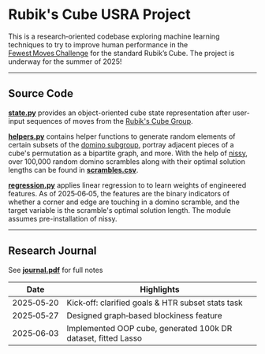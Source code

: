 # Rubik's Cube USRA Project

This is a research‑oriented codebase exploring machine learning techniques to try to improve human performance in the [Fewest Moves Challenge](https://www.speedsolving.com/wiki/index.php?title=Fewest_Moves_Challenge) for the standard Rubik’s Cube. The project is underway for the summer of 2025!

---
## Source Code

**[state.py](https://github.com/cosmic-bkyle/usra-project/blob/main/state.py)** provides an object-oriented cube state representation after user-input sequences of moves from the [Rubik's Cube Group](https://en.wikipedia.org/wiki/Rubik%27s_Cube_group). 

**[helpers.py](https://github.com/cosmic-bkyle/usra-project/blob/main/helpers.py)** contains helper functions to generate random elements of certain subsets of the [domino subgroup](https://www.speedsolving.com/wiki/index.php/Domino_Reduction), portray adjacent pieces of a cube's permutation as a bipartite graph, and more. With the help of [nissy](https://nissy.tronto.net/), over 100,000 random domino scrambles along with their optimal solution lengths can be found in **[scrambles.csv](https://github.com/cosmic-bkyle/usra-project/blob/main/scrambles.csv)**.

**[regression.py](https://github.com/cosmic-bkyle/usra-project/blob/main/regression.py)** applies linear regression to to learn weights of engineered features. As of 2025‑06‑05, the features are the binary indicators of whether a corner and edge are touching in a domino scramble, and the target variable is the scramble's optimal solution length. The module assumes pre-installation of nissy.

---
## Research Journal
See **[journal.pdf](./journal.pdf)** for full notes

| Date           | Highlights                                                                     |
| -------------- | -------------------------------------------------------------------------------|
| 2025‑05‑20 | Kick‑off: clarified goals & HTR subset stats task                                  |
| 2025‑05‑27 | Designed graph‑based blockiness feature                                            |
| 2025‑06‑03 | Implemented OOP cube, generated 100k DR dataset, fitted Lasso                      |